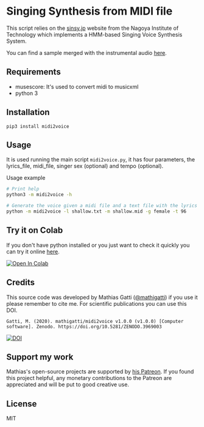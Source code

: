 # Singing Synthesis from MIDI file

This script relies on the [sinsy.jp](http://sinsy.jp/) website from the Nagoya Institute of Technology which implements a HMM-based Singing Voice Synthesis System.

You can find a sample merged with the instrumental audio [here](https://soundcloud.com/mathias-gatti/shallow-midi2voice).

## Requirements

- musescore: It's used to convert midi to musicxml
- python 3

## Installation

```
pip3 install midi2voice
```

## Usage
It is used running the main script `midi2voice.py`, it has four parameters, the lyrics_file, midi_file, singer sex (optional) and tempo (optional).

Usage example

```bash
# Print help
python3 -m midi2voice -h

# Generate the voice given a midi file and a text file with the lyrics
python -m midi2voice -l shallow.txt -m shallow.mid -g female -t 96
```

## Try it on Colab

If you don't have python installed or you just want to check it quickly you can try it online [here](https://colab.research.google.com/drive/1_lZiwQfuHIVaEFmAibPKUMprZ_0yU35L?usp=sharing).

[![Open In Colab](https://colab.research.google.com/assets/colab-badge.svg)](https://colab.research.google.com/drive/1_lZiwQfuHIVaEFmAibPKUMprZ_0yU35L?usp=sharing)

## Credits
This source code was developed by Mathias Gatti ([@mathigatti](https://mathigatti.com)) if you use it please remember to cite me. For scientific publications you can use this DOI.

`Gatti, M. (2020). mathigatti/midi2voice v1.0.0 (v1.0.0) [Computer software]. Zenodo. https://doi.org/10.5281/ZENODO.3969003`

[![DOI](https://zenodo.org/badge/140364503.svg)](https://zenodo.org/badge/latestdoi/140364503)

## Support my work

Mathias's open-source projects are supported by [his Patreon](https://www.patreon.com/mathigatti). If you found this project helpful, any monetary contributions to the Patreon are appreciated and will be put to good creative use.

## License
MIT
